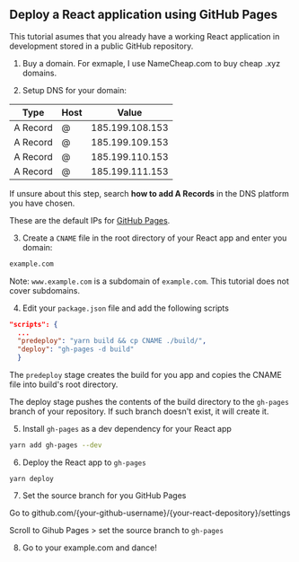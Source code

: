 ## Deploy a React application using GitHub Pages

This tutorial asumes that you already have a working React application in development stored in a public GitHub repository.

1. Buy a domain. For exmaple, I use NameCheap.com to buy cheap .xyz domains.

2. Setup DNS for your domain:

| Type       | Host | Value           |
|------------|------|-----------------|
| A Record   |   @  | 185.199.108.153 |
| A Record   |   @  | 185.199.109.153 |
| A Record   |   @  | 185.199.110.153 |
| A Record   |   @  | 185.199.111.153 |

If unsure about this step, search **how to add A Records** in the DNS platform you have chosen.

These are the default IPs for [GitHub Pages](https://docs.github.com/en/github/working-with-github-pages/managing-a-custom-domain-for-your-github-pages-site#configuring-an-apex-domain).

3. Create a `CNAME` file in the root directory of your React app and enter you domain:

```sh
example.com
```

Note: `www.example.com` is a subdomain of `example.com`. This tutorial does not cover subdomains.

4. Edit your `package.json` file and add the following scripts

```json
"scripts": {
  ...
  "predeploy": "yarn build && cp CNAME ./build/",
  "deploy": "gh-pages -d build"
  }
```

The `predeploy` stage creates the build for you app and copies the CNAME file into build's root directory.

The deploy stage pushes the contents of the build directory to the `gh-pages` branch of your repository. If such branch doesn't exist, it will create it.

5. Install `gh-pages` as a dev dependency for your React app

```sh
yarn add gh-pages --dev
```

6. Deploy the React app to `gh-pages`

```
yarn deploy
```

7. Set the source branch for you GitHub Pages

Go to github.com/{your-github-username}/{your-react-depository}/settings

Scroll to Gihub Pages > set the source branch to `gh-pages`

8. Go to your example.com and dance!